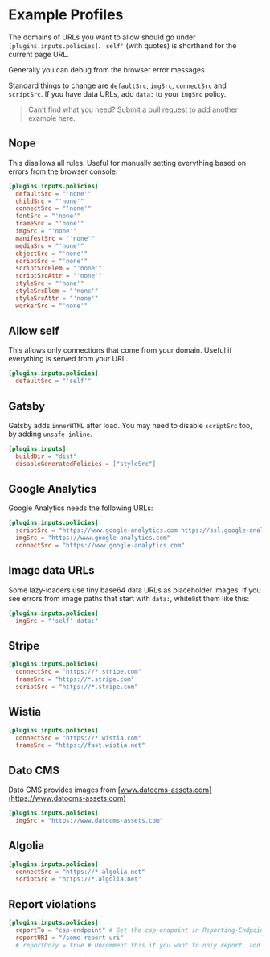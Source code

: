 # Example Profiles

The domains of URLs you want to allow should go under `[plugins.inputs.policies]`.  `'self'` (with quotes) is shorthand for the current page URL.

Generally you can debug from the browser error messages

Standard things to change are `defaultSrc`, `imgSrc`, `connectSrc` and `scriptSrc`.  If you have data URLs, add `data:` to your `imgSrc` policy.

> Can't find what you need?  Submit a pull request to add another example here.

## Nope

This disallows all rules.  Useful for manually setting everything based on errors from the browser console.

``` toml
[plugins.inputs.policies]
  defaultSrc = "'none'"
  childSrc = "'none'"
  connectSrc = "'none'"
  fontSrc = "'none'"
  frameSrc = "'none'"
  imgSrc = "'none'"
  manifestSrc = "'none'"
  mediaSrc = "'none'"
  objectSrc = "'none'"
  scriptSrc = "'none'"
  scriptSrcElem = "'none'"
  scriptSrcAttr = "'none'"
  styleSrc = "'none'"
  styleSrcElem = "'none'"
  styleSrcAttr = "'none'"
  workerSrc = "'none'"
```

## Allow self

This allows only connections that come from your domain.  Useful if everything is served from your URL.

``` toml
[plugins.inputs.policies]
  defaultSrc = "'self'"
```

## Gatsby

Gatsby adds `innerHTML` after load.  You may need to disable `scriptSrc` too, by adding `unsafe-inline`.

``` toml
[plugins.inputs]
  buildDir = "dist"
  disableGeneratedPolicies = ["styleSrc"]
```

## Google Analytics

Google Analytics needs the following URLs:

``` toml
[plugins.inputs.policies]
  scriptSrc = "https://www.google-analytics.com https://ssl.google-analytics.com https://www.googletagmanager.com"
  imgSrc = "https://www.google-analytics.com"
  connectSrc = "https://www.google-analytics.com"
```

## Image data URLs

Some lazy-loaders use tiny base64 data URLs as placeholder images.  If you see errors from image paths that start with `data:`, whitelist them like this:

``` toml
[plugins.inputs.policies]
  imgSrc = "'self' data:"
```

## Stripe

``` toml
[plugins.inputs.policies]
  connectSrc = "https://*.stripe.com"
  frameSrc = "https://*.stripe.com"
  scriptSrc = "https://*.stripe.com"
```

## Wistia

``` toml
[plugins.inputs.policies]
  connectSrc = "https://*.wistia.com"
  frameSrc = "https://fast.wistia.net"
```

## Dato CMS

Dato CMS provides images from [www.datocms-assets.com](https://www.datocms-assets.com)

``` toml
[plugins.inputs.policies]
  imgSrc = "https://www.datocms-assets.com"
```

## Algolia

``` toml
[plugins.inputs.policies]
  connectSrc = "https://*.algolia.net"
  scriptSrc = "https://*.algolia.net"
```

## Report violations

``` toml
[plugins.inputs.policies]
  reportTo = "csp-endpoint" # Set the csp-endpoint in Reporting-Endpoints too
  reportURI = "/some-report-uri"
  # reportOnly = true # Uncomment this if you want to only report, and not enforce your policies
```
